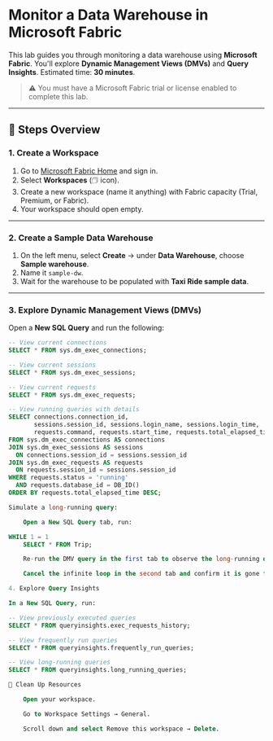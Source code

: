 
# Monitor a Data Warehouse in Microsoft Fabric

This lab guides you through monitoring a data warehouse using **Microsoft Fabric**. You'll explore **Dynamic Management Views (DMVs)** and **Query Insights**. Estimated time: **30 minutes**.

> ⚠️ You must have a Microsoft Fabric trial or license enabled to complete this lab.

---

## 🚀 Steps Overview

### 1. Create a Workspace

1. Go to [Microsoft Fabric Home](https://app.fabric.microsoft.com/home?experience=fabric) and sign in.
2. Select **Workspaces** (🗇 icon).
3. Create a new workspace (name it anything) with Fabric capacity (Trial, Premium, or Fabric).
4. Your workspace should open empty.

---

### 2. Create a Sample Data Warehouse

1. On the left menu, select **Create** → under **Data Warehouse**, choose **Sample warehouse**.
2. Name it `sample-dw`.
3. Wait for the warehouse to be populated with **Taxi Ride sample data**.

---

### 3. Explore Dynamic Management Views (DMVs)

Open a **New SQL Query** and run the following:

```sql
-- View current connections
SELECT * FROM sys.dm_exec_connections;

-- View current sessions
SELECT * FROM sys.dm_exec_sessions;

-- View current requests
SELECT * FROM sys.dm_exec_requests;

-- View running queries with details
SELECT connections.connection_id,
       sessions.session_id, sessions.login_name, sessions.login_time,
       requests.command, requests.start_time, requests.total_elapsed_time
FROM sys.dm_exec_connections AS connections
JOIN sys.dm_exec_sessions AS sessions
  ON connections.session_id = sessions.session_id
JOIN sys.dm_exec_requests AS requests
  ON requests.session_id = sessions.session_id
WHERE requests.status = 'running'
  AND requests.database_id = DB_ID()
ORDER BY requests.total_elapsed_time DESC;

Simulate a long-running query:

    Open a New SQL Query tab, run:

WHILE 1 = 1
    SELECT * FROM Trip;

    Re-run the DMV query in the first tab to observe the long-running query.

    Cancel the infinite loop in the second tab and confirm it is gone from DMV results.

4. Explore Query Insights

In a New SQL Query, run:

-- View previously executed queries
SELECT * FROM queryinsights.exec_requests_history;

-- View frequently run queries
SELECT * FROM queryinsights.frequently_run_queries;

-- View long-running queries
SELECT * FROM queryinsights.long_running_queries;

🧹 Clean Up Resources

    Open your workspace.

    Go to Workspace Settings → General.

    Scroll down and select Remove this workspace → Delete.
